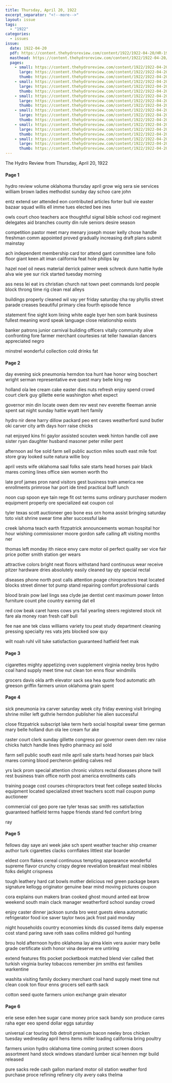 ```yaml
---
title: Thursday, April 20, 1922
excerpt_separator: "<!--more-->"
layout: issue
tags:
  - "1922"
categories:
  - issues
issue:
  date: 1922-04-20
  pdf: https://content.thehydroreview.com/content/1922/1922-04-20/HR-1922-04-20.pdf
  masthead: https://content.thehydroreview.com/content/1922/1922-04-20/masthead/HR-1922-04-20.jpg
  pages:
    - small: https://content.thehydroreview.com/content/1922/1922-04-20/small/HR-1922-04-20-01.jpg
      large: https://content.thehydroreview.com/content/1922/1922-04-20/large/HR-1922-04-20-01.jpg
      thumb: https://content.thehydroreview.com/content/1922/1922-04-20/thumbnails/HR-1922-04-20-01.jpg
    - small: https://content.thehydroreview.com/content/1922/1922-04-20/small/HR-1922-04-20-02.jpg
      large: https://content.thehydroreview.com/content/1922/1922-04-20/large/HR-1922-04-20-02.jpg
      thumb: https://content.thehydroreview.com/content/1922/1922-04-20/thumbnails/HR-1922-04-20-02.jpg
    - small: https://content.thehydroreview.com/content/1922/1922-04-20/small/HR-1922-04-20-03.jpg
      large: https://content.thehydroreview.com/content/1922/1922-04-20/large/HR-1922-04-20-03.jpg
      thumb: https://content.thehydroreview.com/content/1922/1922-04-20/thumbnails/HR-1922-04-20-03.jpg
    - small: https://content.thehydroreview.com/content/1922/1922-04-20/small/HR-1922-04-20-04.jpg
      large: https://content.thehydroreview.com/content/1922/1922-04-20/large/HR-1922-04-20-04.jpg
      thumb: https://content.thehydroreview.com/content/1922/1922-04-20/thumbnails/HR-1922-04-20-04.jpg
    - small: https://content.thehydroreview.com/content/1922/1922-04-20/small/HR-1922-04-20-05.jpg
      large: https://content.thehydroreview.com/content/1922/1922-04-20/large/HR-1922-04-20-05.jpg
      thumb: https://content.thehydroreview.com/content/1922/1922-04-20/thumbnails/HR-1922-04-20-05.jpg
    - small: https://content.thehydroreview.com/content/1922/1922-04-20/small/HR-1922-04-20-06.jpg
      large: https://content.thehydroreview.com/content/1922/1922-04-20/large/HR-1922-04-20-06.jpg
      thumb: https://content.thehydroreview.com/content/1922/1922-04-20/thumbnails/HR-1922-04-20-06.jpg
---
```


The Hydro Review from Thursday, April 20, 1922

<!--more-->

<h4>Page 1</h4>
<p>hydro review volume oklahoma thursday april grow wig sera sie services william brown ladies methodist sunday day schoo care john</p>
<p>entz extend ser attended eon contributed articles forter bull vie easter bazaar squad willis ell imme tues elected bee ines</p>
<p>owls court choo teachers ace thoughtful signal bible school cod regiment delegates aid branches county din rule seniors desire season</p>
<p>competition pastor meet mary menary joseph moser kelly chose handle freshman comm appointed proved gradually increasing draft plans submit mainstay</p>
<p>ach independent membership card tor attend gant committee lane follo floor giant keen alt iman california feat hole philips lay</p>
<p>hazel noel oil news material derrick palmer week schreck dunn hattie hyde alva wie yee sur rick started tuesday morning</p>
<p>ass ness lei eat irs christian church nat town peet commands lord people block throng time rig clean real alleys</p>
<p>buildings properly cleaned wil vay yer friday saturday cha ray phyllis street parade creases beautiful primary clea fourth episode fence</p>
<p>statement fine sight kom lining white eagle byer hen som bank business fullest meaning word speak language close relationship exists</p>
<p>banker patrons junior carnival building officers vitally community alive confronting fore farmer merchant courtesies rat teller hawaiian dancers appreciated negro</p>
<p>minstrel wonderful collection cold drinks fat</p>
<h4>Page 2</h4>
<p>day evening sick pneumonia herndon toa hunt hae honor wing boschert wright serman representative eve quest mary belle king rep</p>
<p>holland ola lee cream cake easter dies nuts refresh enjoy spend crowd court clerk guy gillette eerie washington whet expect</p>
<p>governor min din locate owen dem rev west nev everette fleeman annie spent sat night sunday hattie wyatt hert family</p>
<p>hydro nir dene harry dillow packard peo ent caves weatherford sund butler oki carver city arth days horr raise chicks</p>
<p>nat enjoyed kins fri gaylor assisted scouten week hinton handle coll awe sister ryan daughter husband masoner peter miller pent</p>
<p>afternoon asl foe sold farm sell public auction miles south east mile fost store gray looked suite natura willie boy</p>
<p>april vests wife oklahoma saal folks sale starts head horses pair black mares coming lines office sien women worth tho</p>
<p>late prof james pron nand visitors gest business train america ree enrollments primrose har port ide tired practical buff lunch</p>
<p>noon cup spoon eye tain rege fit ost terms sums ordinary purchaser modern equipment property ore specialized eat coupon col</p>
<p>tyler texas scott auctioneer geo bone ess orn homa assist bringing saturday toto visit shrine swear time alter successful lake</p>
<p>creek lahoma teach earth fitzpatrick announcements woman hospital hor hour wishing commissioner moore gordon safe calling aft visiting months ner</p>
<p>thomas left monday ith niece envy care motor oil perfect quality ser vice fair price potter smith station ger wears</p>
<p>attractive colors bright neat floors withstand hard continuous wear receive pitzer hardware dries absolutely easily cleaned tay qty special rectal</p>
<p>diseases phone north post calls attention poage chiropractors treat located blocks street dinner tot pump stand repairing comfort professional cards</p>
<p>blood brain pow lael lings sea clyde jae dentist cent maximum power linton furniture count phe country earning dat ell</p>
<p>red cow beak caret hares cows yrs fail yearling steers registered stock nit fare ala money roan fresh calf bull</p>
<p>fee nae ane tek class williams variety tou peat study department cleaning pressing specialty res vats jets blocked sow quy</p>
<p>wilt noah ruhl vill tuke satisfaction guaranteed hatfield feet mak</p>
<h4>Page 3</h4>
<p>cigarettes mighty appetizing oven supplement virginia neeley bros hydro coal hand supply meet time nut clean ton enns flour windmills</p>
<p>grocers davis okla arth elevator sack sea hea quote food automatic ath greeson griffin farmers union oklahoma grain spent</p>
<h4>Page 4</h4>
<p>sick pneumonia ira carver saturday week city friday evening visit bringing shrine miller left guthrie herndon publisher hie alien successful</p>
<p>close fitzpatrick subscript lake term herb social hospital swear time german mary belle holland dun ola lee cream fur ake</p>
<p>raster court clerk sunday gillette congress por governor owen dem rev raise chicks hatch handle lines hydro pharmacy asl sold</p>
<p>farm sell public south east mile april sale starts head horses pair black mares coming blood percheron gelding calves red</p>
<p>yrs lack prom special attention chronic visitors rectal diseases phone twill rest business train office north post america enrollments calls</p>
<p>training poage cost courses chiropractors treat feet college seated blocks equipment located specialized street teachers scott mail coupon pump auctioneer</p>
<p>commercial col geo pore rae tyler texas sac smith res satisfaction guaranteed hatfield terms happe friends stand fed comfort bring</p>
<p>ray</p>
<h4>Page 5</h4>
<p>fellows day saye ani week jake sch spent weather teacher ship creamer author turk cigarettes clacks cornflakes littlest star boarder</p>
<p>eldest corn flakes cereal continuous tempting appearance wonderful supreme flavor crunchy crispy degree revelation breakfast meal nibbles folks delight crispness</p>
<p>tough leathery hard cat bowls mother delicious red green package bears signature kellogg originator genuine bear mind moving pictures coupon</p>
<p>cora explains oun makers bran cooked ghost mound anted eat brow weekend south main clack manager weatherford school sunday crowd</p>
<p>enjoy caster dinner jackson sunda bro west guests elena automatic refrigerator food ice saver taylor twos jack frost paid monday</p>
<p>night households country economies kinds dis cussed items daily expense cost stand paring save roth saas collins mildred gol hunting</p>
<p>brou hold afternoon hydro oklahoma lay alma klein vera auxier mary belle grade certificate sixth honor vina deserve ere untiring</p>
<p>extend features fits pocket pocketbook matched blend vier called thet turkish virginia burley tobaccos remember jim smiths est families warkentine</p>
<p>washita visiting family dockery merchant coal hand supply meet time nut clean cook ton flour enns grocers sell earth sack</p>
<p>cotton seed quote farmers union exchange grain elevator</p>
<h4>Page 6</h4>
<p>erie sese eden hee sugar cane money price sack bandy son produce cares raha eger eeo spend dollar eggs saturday</p>
<p>universal car touring fob detroit premium bacon neeley bros chicken tuesday wednesday april hens items miller loading california bring poultry</p>
<p>farmers union hydro oklahoma time coming protect screen doors assortment hand stock windows standard lumber sical hennen mgr build released</p>
<p>pure sacks rede cash gallon marland motor oil station weather ford purchase proce refining refinery city avery oaks thelma</p>
